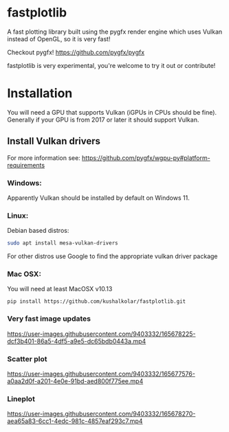 # fastplotlib
A fast plotting library built using the pygfx render engine which uses Vulkan instead of OpenGL, so it is very fast!

Checkout pygfx!
https://github.com/pygfx/pygfx

fastplotlib is very experimental, you're welcome to try it out or contribute!

# Installation

You will need a GPU that supports Vulkan (iGPUs in CPUs should be fine). 
Generally if your GPU is from 2017 or later it should support Vulkan.

## Install Vulkan drivers

For more information see: https://github.com/pygfx/wgpu-py#platform-requirements

### Windows:
Apparently Vulkan should be installed by default on Windows 11.

### Linux:
Debian based distros:

```bash
sudo apt install mesa-vulkan-drivers
```

For other distros use Google to find the appropriate vulkan driver package

### Mac OSX:
You will need at least MacOSX v10.13
 

```commandline
pip install https://github.com/kushalkolar/fastplotlib.git
```

### Very fast image updates

https://user-images.githubusercontent.com/9403332/165678225-dcf3b401-86a5-4df5-a9e5-dc65bdb0443a.mp4

### Scatter plot

https://user-images.githubusercontent.com/9403332/165677576-a0aa2d0f-a201-4e0e-91bd-aed800f775ee.mp4

### Lineplot

https://user-images.githubusercontent.com/9403332/165678270-aea65a83-6cc1-4edc-981c-4857eaf293c7.mp4

